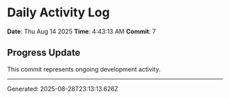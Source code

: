 # Daily Activity Log

**Date**: Thu Aug 14 2025
**Time**: 4:43:13 AM
**Commit**: 7

## Progress Update

This commit represents ongoing development activity.

---
Generated: 2025-08-28T23:13:13.626Z
